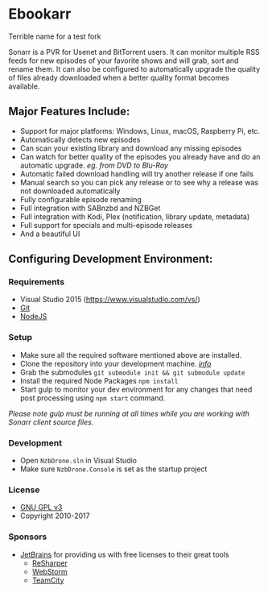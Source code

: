 # Ebookarr
Terrible name for a test fork

Sonarr is a PVR for Usenet and BitTorrent users. It can monitor multiple RSS feeds for new episodes of your favorite shows and will grab, sort and rename them. It can also be configured to automatically upgrade the quality of files already downloaded when a better quality format becomes available.

## Major Features Include:

* Support for major platforms: Windows, Linux, macOS, Raspberry Pi, etc.
* Automatically detects new episodes
* Can scan your existing library and download any missing episodes
* Can watch for better quality of the episodes you already have and do an automatic upgrade. *eg. from DVD to Blu-Ray*
* Automatic failed download handling will try another release if one fails
* Manual search so you can pick any release or to see why a release was not downloaded automatically
* Fully configurable episode renaming
* Full integration with SABnzbd and NZBGet
* Full integration with Kodi, Plex (notification, library update, metadata)
* Full support for specials and multi-episode releases
* And a beautiful UI

## Configuring Development Environment:

### Requirements

* Visual Studio 2015 (https://www.visualstudio.com/vs/)
* [Git](https://git-scm.com/downloads)
* [NodeJS](https://nodejs.org/en/download/)

### Setup

* Make sure all the required software mentioned above are installed.
* Clone the repository into your development machine. [*info*](https://help.github.com/articles/working-with-repositories)
* Grab the submodules `git submodule init && git submodule update`
* Install the required Node Packages `npm install`
* Start gulp to monitor your dev environment for any changes that need post processing using `npm start` command.

*Please note gulp must be running at all times while you are working with Sonarr client source files.*

### Development

* Open `NzbDrone.sln` in Visual Studio
* Make sure `NzbDrone.Console` is set as the startup project

### License

* [GNU GPL v3](http://www.gnu.org/licenses/gpl.html)
* Copyright 2010-2017

### Sponsors

* [JetBrains](http://www.jetbrains.com/) for providing us with free licenses to their great tools
    * [ReSharper](http://www.jetbrains.com/resharper/)
    * [WebStorm](http://www.jetbrains.com/webstorm/)
    * [TeamCity](http://www.jetbrains.com/teamcity/)
